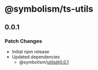 # @symbolism/ts-utils

## 0.0.1

### Patch Changes

- Initial npm release
- Updated dependencies
  - @symbolism/utils@0.0.1
